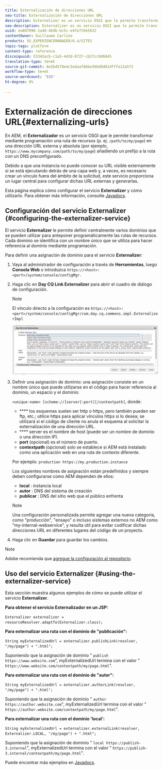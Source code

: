 ```yaml
---
title: Externalización de direcciones URL
seo-title: Externalización de direcciones URL
description: Externalizer es un servicio OSGI que le permite transformar mediante programación una ruta de recursos en una dirección URL externa y absoluta
seo-description: Externalizer es un servicio OSGI que le permite transformar mediante programación una ruta de recursos en una dirección URL externa y absoluta
uuid: ea887096-1a48-4bdb-bc5c-e4fe719e5632
contentOwner: Guillaume Carlino
products: SG_EXPERIENCEMANAGER/6.4/SITES
topic-tags: platform
content-type: reference
discoiquuid: 53342acb-c1a5-443d-8727-cb27cc9d6845
translation-type: tm+mt
source-git-commit: 8e2bd579e4c5edaaf86be36bd9d81dfffa13a573
workflow-type: tm+mt
source-wordcount: '533'
ht-degree: 0%

---
```



# Externalización de direcciones URL{#externalizing-urls}

En AEM, el **Externalizador** es un servicio OSGI que le permite transformar mediante programación una ruta de recursos (p. ej. `/path/to/my/page`) en una dirección URL externa y absoluta (por ejemplo, `https://www.mycompany.com/path/to/my/page`) añadiendo un prefijo a la ruta con un DNS preconfigurado.

Debido a que una instancia no puede conocer su URL visible externamente si se está ejecutando detrás de una capa web y, a veces, es necesario crear un vínculo fuera del ámbito de la solicitud, este servicio proporciona un lugar central para configurar dichas URL externas y generarlas.

Esta página explica cómo configurar el servicio **Externalizer** y cómo utilizarlo. Para obtener más información, consulte [Javadocs](https://helpx.adobe.com/experience-manager/6-4/sites/developing/using/reference-materials/javadoc/com/day/cq/commons/Externalizer.html).

## Configuración del servicio Externalizer {#configuring-the-externalizer-service}

El servicio **Externalizer** le permite definir centralmente varios dominios que se pueden utilizar para anteponer programáticamente las rutas de recursos. Cada dominio se identifica con un nombre único que se utiliza para hacer referencia al dominio mediante programación.

Para definir una asignación de dominio para el servicio **Externalizer**:

1. Vaya al administrador de configuración a través de **Herramientas**, luego **Consola Web** o introduzca `https://<host>:<port>/system/console/configMgr.`
1. Haga clic en **Day CQ Link Externalizer** para abrir el cuadro de diálogo de configuración.

   >[!NOTE]
   >
   >El vínculo directo a la configuración es `https://<host>:<port>/system/console/configMgr/com.day.cq.commons.impl.ExternalizerImpl`

   ![chlimage_1-44](assets/chlimage_1-44.png)

1. Definir una asignación de dominio: una asignación consiste en un nombre único que puede utilizarse en el código para hacer referencia al dominio, un espacio y el dominio:

   `<unique-name> [scheme://]server[:port][/contextpath]`, donde:

   * **** los esquemas suelen ser http o https, pero también pueden ser ftp, etc.; utilice https para aplicar vínculos https si lo desea; se utilizará si el código de cliente no anula el esquema al solicitar la externalización de una dirección URL.
   * **** server es el nombre de host (puede ser un nombre de dominio o una dirección IP).
   * **port**  (opcional) es el número de puerto.
   * **contextpath**  (opcional) solo se establece si AEM está instalado como una aplicación web en una ruta de contexto diferente.

   Por ejemplo: `production https://my.production.instance`

   Los siguientes nombres de asignación están predefinidos y siempre deben configurarse como AEM dependen de ellos:

   * **local** : instancia local
   * **autor** : DNS del sistema de creación
   * **publicar** : DNS del sitio web que el público enfrenta

   >[!NOTE]
   >
   >Una configuración personalizada permite agregar una nueva categoría, como &quot;producción&quot;, &quot;ensayo&quot; o incluso sistemas externos no AEM como &quot;my-internal-webservice&quot;, y resulta útil para evitar codificar dichas direcciones URL en diferentes lugares del código de un proyecto.

1. Haga clic en **Guardar** para guardar los cambios.

>[!NOTE]
>
>Adobe recomienda que [agregue la configuración al repositorio](/help/sites-deploying/configuring-osgi.md#adding-a-new-configuration-to-the-repository).

## Uso del servicio Externalizer {#using-the-externalizer-service}

Esta sección muestra algunos ejemplos de cómo se puede utilizar el servicio **Externalizer**.

**Para obtener el servicio Externalizador en un JSP:**

`Externalizer externalizer = resourceResolver.adaptTo(Externalizer.class);`

**Para externalizar una ruta con el dominio de &quot;publicación&quot;:**

`String myExternalizedUrl = externalizer.publishLink(resolver, "/my/page") + ".html";`

Suponiendo que la asignación de dominio &quot; `publish https://www.website.com`&quot;, myExternalizedUrl termina con el valor &quot; `https://www.website.com/contextpath/my/page.html`&quot;.

**Para externalizar una ruta con el dominio de &quot;autor&quot;:**

`String myExternalizedUrl = externalizer.authorLink(resolver, "/my/page") + ".html";`

Suponiendo que la asignación de dominio &quot; `author https://author.website.com`&quot;, myExternalizedUrl termina con el valor &quot; `https://author.website.com/contextpath/my/page.html`&quot;.

**Para externalizar una ruta con el dominio &#39;local&#39;:**

`String myExternalizedUrl = externalizer.externalLink(resolver, Externalizer.LOCAL, "/my/page") + ".html";`

Suponiendo que la asignación de dominio &quot; `local https://publish-3.internal`&quot;, myExternalizedUrl termina con el valor &quot; `https://publish-3.internal/contextpath/my/page.html`&quot;.

Puede encontrar más ejemplos en [Javadocs](https://helpx.adobe.com/experience-manager/6-4/sites/developing/using/reference-materials/javadoc/com/day/cq/commons/Externalizer.html).
